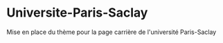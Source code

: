 # Universite-Paris-Saclay
Mise en place du thème pour la page carrière de l'université Paris-Saclay
